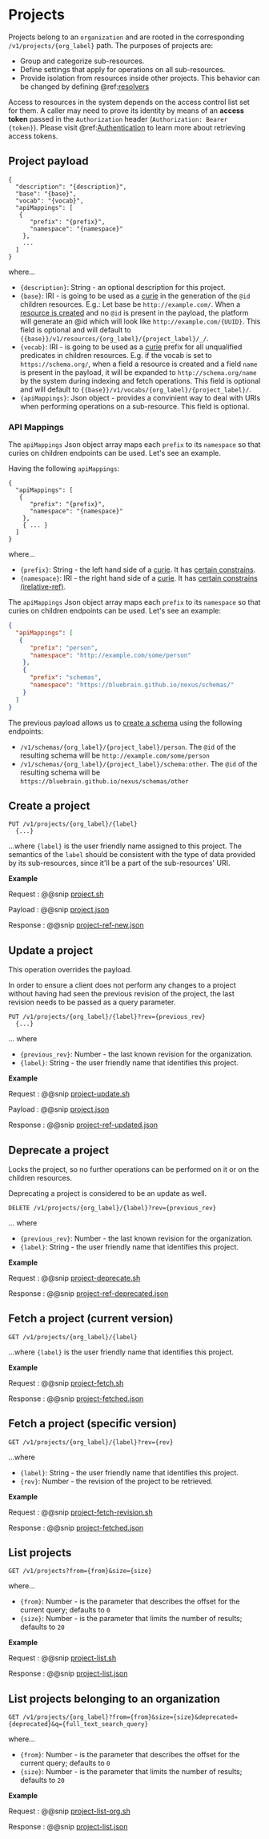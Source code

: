 # Projects

Projects belong to an `organization` and are rooted in the corresponding `/v1/projects/{org_label}` path.
The purposes of projects are:

- Group and categorize sub-resources.
- Define settings that apply for operations on all sub-resources. 
- Provide isolation from resources inside other projects. This behavior can be changed by defining @ref:[resolvers](../kg/kg-resolvers-api.md)

Access to resources in the system depends on the access control list set for them. A caller may need to prove its
identity by means of an **access token** passed in the `Authorization` header (`Authorization: Bearer {token}`).
Please visit @ref:[Authentication](../iam/authentication.md) to learn more about retrieving access tokens.

## Project payload

```
{
  "description": "{description}",
  "base": "{base}",
  "vocab": "{vocab}",
  "apiMappings": [
   {
      "prefix": "{prefix}",
      "namespace": "{namespace}"
    },
    ...
  ]
}
```

where...
 
- `{description}`: String - an optional description for this project.
- `{base}`: IRI - is going to be used as a [curie](https://www.w3.org/TR/2010/NOTE-curie-20101216/) in the generation of the `@id` children resources. E.g.: Let base be `http://example.com/`. When a [resource is created](../kg/kg-resources-api.html#create-a-resource-using-post) and no `@id` is present in the payload, the platform will generate an @id which will look like `http://example.com/{UUID}`. This field is optional and will default to `{{base}}/v1/resources/{org_label}/{project_label}/_/`.
- `{vocab}`: IRI - is going to be used as a [curie](https://www.w3.org/TR/2010/NOTE-curie-20101216/) prefix for all unqualified predicates in children resources. E.g. if the vocab is set to `https://schema.org/`, when a field a resource is created and a field `name` is present in the payload, it will be expanded to `http://schema.org/name` by the system during indexing and fetch operations. This field is optional and will default to `{{base}}/v1/vocabs/{org_label}/{project_label}/`.
- `{apiMappings}`: Json object - provides a convinient way to deal with URIs when performing operations on a sub-resource. This field is optional.

### API Mappings
The `apiMappings` Json object array maps each `prefix` to its `namespace` so that curies on children endpoints can be
used. Let's see an example.

Having the following `apiMappings`:

```
{
  "apiMappings": [
   {
      "prefix": "{prefix}",
      "namespace": "{namespace}"
    },
    { ... }
  ]
}
```

where...

- `{prefix}`: String - the left hand side of a [curie](https://www.w3.org/TR/2010/NOTE-curie-20101216/). It has [certain constrains](https://www.w3.org/TR/1999/REC-xml-names-19990114/#NT-NCName).
- `{namespace}`: IRI - the right hand side of a [curie](https://www.w3.org/TR/2010/NOTE-curie-20101216/). It has [certain constrains (irelative-ref)](https://tools.ietf.org/html/rfc3987#page-7).

The `apiMappings` Json object array maps each `prefix` to its `namespace` so that curies on children endpoints can be
used. Let's see an example:
 
 ```json
 {
   "apiMappings": [
    {
       "prefix": "person",
       "namespace": "http://example.com/some/person"
     },
     {
       "prefix": "schemas",
       "namespace": "https://bluebrain.github.io/nexus/schemas/"
     }
   ]
 }
 ```

The previous payload allows us to [create a schema](../kg/kg-schemas-api.html##create-a-schema-using-put) using the following endpoints:

- `/v1/schemas/{org_label}/{project_label}/person`. The `@id` of the resulting schema will be `http://example.com/some/person`
- `/v1/schemas/{org_label}/{project_label}/schema:other`. The `@id` of the resulting schema will be `https://bluebrain.github.io/nexus/schemas/other`

## Create a project

```
PUT /v1/projects/{org_label}/{label}
  {...}
```

...where  `{label}` is the user friendly name assigned to this project. The semantics of the `label` should be
consistent with the type of data provided by its sub-resources, since it'll be a part of the sub-resources' URI.

**Example**

Request
:   @@snip [project.sh](../assets/project.sh)

Payload
:   @@snip [project.json](../assets/project.json)

Response
:   @@snip [project-ref-new.json](../assets/project-ref-new.json)


## Update a project

This operation overrides the payload.

In order to ensure a client does not perform any changes to a project without having had seen the previous revision of
the project, the last revision needs to be passed as a query parameter.

```
PUT /v1/projects/{org_label}/{label}?rev={previous_rev}
  {...}
```
... where 

- `{previous_rev}`: Number - the last known revision for the organization.
- `{label}`: String - the user friendly name that identifies this project.

**Example**

Request
:   @@snip [project-update.sh](../assets/project-update.sh)

Payload
:   @@snip [project.json](../assets/project.json)

Response
:   @@snip [project-ref-updated.json](../assets/project-ref-updated.json)


## Deprecate a project

Locks the project, so no further operations can be performed on it or on the children resources.

Deprecating a project is considered to be an update as well. 

```
DELETE /v1/projects/{org_label}/{label}?rev={previous_rev}
```

... where 

- `{previous_rev}`: Number - the last known revision for the organization.
- `{label}`: String - the user friendly name that identifies this project.

**Example**

Request
:   @@snip [project-deprecate.sh](../assets/project-deprecate.sh)

Response
:   @@snip [project-ref-deprecated.json](../assets/project-ref-deprecated.json)


## Fetch a project (current version)

```
GET /v1/projects/{org_label}/{label}
```

...where `{label}` is the user friendly name that identifies this project.


**Example**

Request
:   @@snip [project-fetch.sh](../assets/project-fetch.sh)

Response
:   @@snip [project-fetched.json](../assets/project-fetched.json)


## Fetch a project (specific version)

```
GET /v1/projects/{org_label}/{label}?rev={rev}
```

...where

- `{label}`: String - the user friendly name that identifies this project.
- `{rev}`: Number - the revision of the project to be retrieved.

**Example**

Request
:   @@snip [project-fetch-revision.sh](../assets/project-fetch-revision.sh)

Response
:   @@snip [project-fetched.json](../assets/project-fetched.json)


## List projects

```
GET /v1/projects?from={from}&size={size}
```

where...

- `{from}`: Number - is the parameter that describes the offset for the current query; defaults to `0`
- `{size}`: Number - is the parameter that limits the number of results; defaults to `20`


**Example**

Request
:   @@snip [project-list.sh](../assets/project-list.sh)

Response
:   @@snip [project-list.json](../assets/project-list.json)


## List projects belonging to an organization

```
GET /v1/projects/{org_label}?from={from}&size={size}&deprecated={deprecated}&q={full_text_search_query}
```

where...

- `{from}`: Number - is the parameter that describes the offset for the current query; defaults to `0`
- `{size}`: Number - is the parameter that limits the number of results; defaults to `20`


**Example**

Request
:   @@snip [project-list-org.sh](../assets/project-list-org.sh)

Response
:   @@snip [project-list.json](../assets/project-list.json)